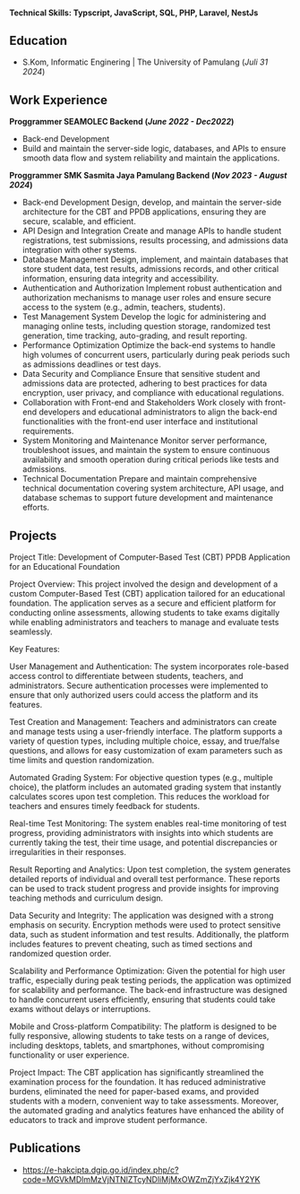 #### Technical Skills: Typscript, JavaScript, SQL, PHP, Laravel, NestJs

## Education 			        		
- S.Kom, Informatic Enginering | The University of Pamulang (_Juli 31 2024_)

## Work Experience
**Proggrammer SEAMOLEC Backend (_June 2022 - Dec2022_)**
- Back-end Development
- Build and maintain the server-side logic, databases, and APIs to ensure smooth data flow and system reliability and maintain the applications.
  
**Proggrammer SMK Sasmita Jaya Pamulang Backend (_Nov 2023 - August 2024_)**
- Back-end Development
  Design, develop, and maintain the server-side architecture for the CBT and PPDB applications, ensuring they are secure, scalable, and efficient.
- API Design and Integration
  Create and manage APIs to handle student registrations, test submissions, results processing, and admissions data integration with other systems.
- Database Management
  Design, implement, and maintain databases that store student data, test results, admissions records, and other critical information, ensuring data integrity and 
  accessibility.
- Authentication and Authorization
  Implement robust authentication and authorization mechanisms to manage user roles and ensure secure access to the system (e.g., admin, teachers, students).
- Test Management System
  Develop the logic for administering and managing online tests, including question storage, randomized test generation, time tracking, auto-grading, and result 
  reporting.
- Performance Optimization
  Optimize the back-end systems to handle high volumes of concurrent users, particularly during peak periods such as admissions deadlines or test days.
- Data Security and Compliance
  Ensure that sensitive student and admissions data are protected, adhering to best practices for data encryption, user privacy, and compliance with educational 
  regulations.
- Collaboration with Front-end and Stakeholders
  Work closely with front-end developers and educational administrators to align the back-end functionalities with the front-end user interface and institutional 
  requirements.
- System Monitoring and Maintenance
  Monitor server performance, troubleshoot issues, and maintain the system to ensure continuous availability and smooth operation during critical periods like 
  tests and admissions.
- Technical Documentation
  Prepare and maintain comprehensive technical documentation covering system architecture, API usage, and database schemas to support future development and 
  maintenance efforts.
  
## Projects
 Project Title: Development of Computer-Based Test (CBT) PPDB Application for an Educational Foundation

Project Overview:
This project involved the design and development of a custom Computer-Based Test (CBT) application tailored for an educational foundation. The application serves as a secure and efficient platform for conducting online assessments, allowing students to take exams digitally while enabling administrators and teachers to manage and evaluate tests seamlessly.

Key Features:

User Management and Authentication:
The system incorporates role-based access control to differentiate between students, teachers, and administrators. Secure authentication processes were implemented to ensure that only authorized users could access the platform and its features.

Test Creation and Management:
Teachers and administrators can create and manage tests using a user-friendly interface. The platform supports a variety of question types, including multiple choice, essay, and true/false questions, and allows for easy customization of exam parameters such as time limits and question randomization.

Automated Grading System:
For objective question types (e.g., multiple choice), the platform includes an automated grading system that instantly calculates scores upon test completion. This reduces the workload for teachers and ensures timely feedback for students.

Real-time Test Monitoring:
The system enables real-time monitoring of test progress, providing administrators with insights into which students are currently taking the test, their time usage, and potential discrepancies or irregularities in their responses.

Result Reporting and Analytics:
Upon test completion, the system generates detailed reports of individual and overall test performance. These reports can be used to track student progress and provide insights for improving teaching methods and curriculum design.

Data Security and Integrity:
The application was designed with a strong emphasis on security. Encryption methods were used to protect sensitive data, such as student information and test results. Additionally, the platform includes features to prevent cheating, such as timed sections and randomized question order.

Scalability and Performance Optimization:
Given the potential for high user traffic, especially during peak testing periods, the application was optimized for scalability and performance. The back-end infrastructure was designed to handle concurrent users efficiently, ensuring that students could take exams without delays or interruptions.

Mobile and Cross-platform Compatibility:
The platform is designed to be fully responsive, allowing students to take tests on a range of devices, including desktops, tablets, and smartphones, without compromising functionality or user experience.

Project Impact:
The CBT application has significantly streamlined the examination process for the foundation. It has reduced administrative burdens, eliminated the need for paper-based exams, and provided students with a modern, convenient way to take assessments. Moreover, the automated grading and analytics features have enhanced the ability of educators to track and improve student performance.


## Publications

-  https://e-hakcipta.dgip.go.id/index.php/c?code=MGVkMDlmMzVjNTNlZTcyNDliMjMxOWZmZjYxZjk4Y2YK

